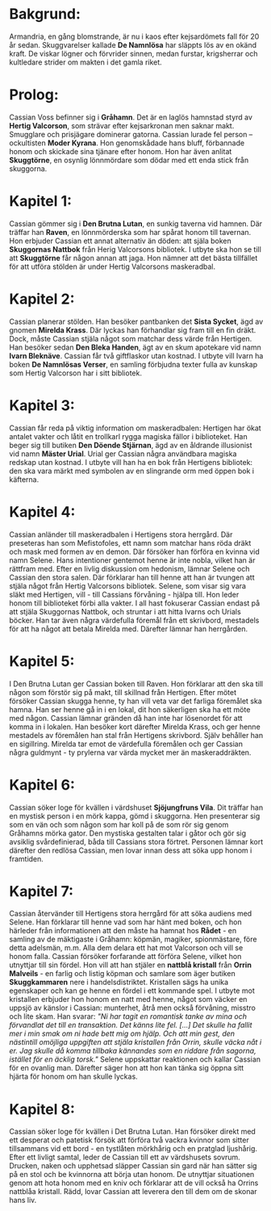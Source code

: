 # Bakgrund:  
Armandria, en gång blomstrande, är nu i kaos efter kejsardömets fall för 20 år sedan. Skuggvarelser kallade **De Namnlösa** har släppts lös av en okänd kraft. De viskar lögner och förvrider sinnen, medan furstar, krigsherrar och kultledare strider om makten i det gamla riket.  
# Prolog:  
Cassian Voss befinner sig i **Gråhamn**. Det är en laglös hamnstad styrd av **Hertig Valcorson**, som strävar efter kejsarkronan men saknar makt. Smugglare och prisjägare dominerar gatorna. Cassian lurade fel person – ockultisten **Moder Kyrana**. Hon genomskådade hans bluff, förbannade honom och skickade sina tjänare efter honom. Hon har även anlitat **Skuggtörne**, en osynlig lönnmördare som dödar med ett enda stick från skuggorna.
# Kapitel 1:
Cassian gömmer sig i **Den Brutna Lutan**, en sunkig taverna vid hamnen. Där träffar han **Raven**, en lönnmörderska som har spårat honom till tavernan. Hon erbjuder Cassian ett annat alternativ än döden: att själa boken **Skuggornas Nattbok** från Herig Valcorsons bibliotek. I utbyte ska hon se till att **Skuggtörne** får någon annan att jaga. Hon nämner att det bästa tillfället för att utföra stölden är under Hertig Valcorsons maskeradbal.  
# Kapitel 2:
Cassian planerar stölden. Han besöker pantbanken det **Sista Sycket**, ägd av gnomen **Mirelda Krass**. Där lyckas han förhandlar sig fram till en fin dräkt. Dock, måste Cassian stjäla något som matchar dess värde från Hertigen. Han besöker sedan **Den Bleka Handen**, ägt av en skum apotekare vid namn **Ivarn Bleknäve**. Cassian får två giftflaskor utan kostnad. I utbyte vill Ivarn ha boken **De Namnlösas Verser**, en samling förbjudna texter fulla av kunskap som Hertig Valcorson har i sitt bibliotek. 
# Kapitel 3:
Cassian får reda på viktig information om maskeradbalen: Hertigen har ökat antalet vakter och låtit en trollkarl rygga magiska fällor i biblioteket. Han beger sig till butiken **Den Döende Stjärnan**, ägd av en åldrande illusionist vid namn **Mäster Urial**. Urial ger Cassian några användbara magiska redskap utan kostnad. I utbyte vill han ha en bok från Hertigens bibliotek: den ska vara märkt med symbolen av en slingrande orm med öppen bok i käfterna. 
# Kapitel 4:
Cassian anländer till maskeradbalen i Hertigens stora herrgård. Där preseteras han som Mefistofoles, ett namn som matchar hans röda dräkt och mask med formen av en demon. Där försöker han förföra en kvinna vid namn Selene. Hans intentioner gentemot henne är inte nobla, vilket han är rättfram med. Efter en livlig diskussion om hedonism, lämnar Selene och Cassian den stora salen. Där förklarar han till henne att han är tvungen att stjäla något från Hertig Valcorsons bibliotek. Selene, som visar sig vara släkt med Hertigen, vill - till Cassians förvåning - hjälpa till. Hon leder honom till biblioteket förbi alla vakter. I all hast fokuserar Cassian endast på att stjäla Skuggornas Nattbok, och struntar i att hitta Ivarns och Urials böcker. Han tar även några värdefulla föremål från ett skrivbord, mestadels för att ha något att betala Mirelda med. Därefter lämnar han herrgården. 
# Kapitel 5:
I Den Brutna Lutan ger Cassian boken till Raven. Hon förklarar att den ska till någon som förstör sig på makt, till skillnad från Hertigen. Efter mötet försöker Cassian skugga henne, ty han vill veta var det farliga föremålet ska hamna. Han ser henne gå in i en lokal, dit hon säkerligen ska ha ett möte med någon. Cassian lämnar gränden då han inte har lösenordet för att komma in i lokalen. Han besöker kort därefter Mirelda Krass, och ger henne mestadels av föremålen han stal från Hertigens skrivbord. Själv behåller han en sigillring. Mirelda tar emot de värdefulla föremålen och ger Cassian några guldmynt - ty prylerna var värda mycket mer än maskeraddräkten.    
# Kapitel 6:
Cassian söker loge för kvällen i värdshuset **Sjöjungfruns Vila**. Dit träffar han en mystisk person i en mörk kappa, gömd i skuggorna. Hen presenterar sig som en vän och som någon som har koll på de som rör sig genom Gråhamns mörka gator. Den mystiska gestalten talar i gåtor och gör sig avsiklig svårdefinierad, båda till Cassians stora förtret. Personen lämnar kort därefter den redlösa Cassian, men lovar innan dess att söka upp honom i framtiden. 
# Kapitel 7:
Cassian återvänder till Hertigens stora herrgård för att söka audiens med Selene. Han förklarar till henne vad som har hänt med boken, och hon härleder från informationen att den måste ha hamnat hos **Rådet** - en samling av de mäktigaste i Gråhamn: köpmän, magiker, spionmästare, före detta adelsmän, m.m. Alla dem delara ett hat mot Valcorson och vill se honom falla. Cassian försöker forfarande att förföra Selene, vilket hon utnyttjar till sin fördel. Hon vill att han stjäler en **nattblå kristall** från **Orrin Malveils** - en farlig och listig köpman och samlare som äger butiken **Skuggkammaren** nere i handelsdistriktet. Kristallen sägs ha unika egenskaper och kan ge henne en fördel i ett kommande spel. I utbyte mot kristallen erbjuder hon honom en natt med henne, något som väcker en uppsjö av känslor i Cassian: munterhet, åtrå men också förvåning, misstro och lite skam. Han svarar: *"Ni har tagit en romantisk tanke av mina och förvandlat det till en transaktion. Det känns lite fel. [...] Det skulle ha fallit mer i min smak om ni hade bett mig om hjälp. Och att min gest, den nästintill omöjliga uppgiften att stjäla kristallen från Orrin, skulle väcka nåt i er. Jag skulle då komma tillbaka kännandes som en riddare från sagorna, istället för en äcklig torsk."* Selene uppskattar reaktionen och kallar Cassian för en ovanlig man. Därefter säger hon att hon kan tänka sig öppna sitt hjärta för honom om han skulle lyckas.
# Kapitel 8:
Cassian söker loge för kvällen i Det Brutna Lutan. Han försöker direkt med ett desperat och patetisk försök att förföra två vackra kvinnor som sitter tillsammans vid ett bord - en tystlåten mörkhårig och en pratglad ljushårig. Efter ett livligt samtal, leder de Cassian till ett av värdshusets sovrum. Drucken, naken och upphetsad släpper Cassian sin gard när han sätter sig på en stol och be kvinnorna att börja utan honom. De utnyttjar situationen genom att hota honom med en kniv och förklarar att de vill också ha Orrins nattblåa kristall. Rädd, lovar Cassian att leverera den till dem om de skonar hans liv.       
